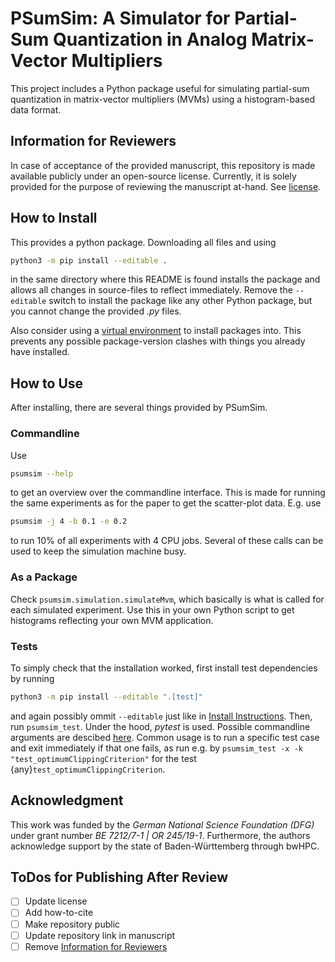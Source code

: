 # PSumSim: A Simulator for Partial-Sum Quantization in Analog Matrix-Vector Multipliers
This project includes a Python package useful for simulating partial-sum
quantization in matrix-vector multipliers (MVMs) using a histogram-based
data format.

## Information for Reviewers
In case of acceptance of the provided manuscript, this repository is made available
publicly under an open-source license. Currently, it is solely provided
for the purpose of reviewing the manuscript at-hand. See [license](LICENSE.md).

## How to Install
This provides a python package. Downloading all files and using
```bash
python3 -m pip install --editable .
```
in the same directory where this README is found installs the package and
allows all changes in source-files to reflect immediately.
Remove the `--editable` switch to install the package like any other Python
package, but you cannot change the provided *.py* files.

Also consider using a
[virtual environment](https://docs.python.org/3/library/venv.html) to install
packages into. This prevents any possible package-version clashes with things
you already have installed.

## How to Use
After installing, there are several things provided by PSumSim.

### Commandline
Use
```bash
psumsim --help
```
to get an overview over the commandline interface. This is made for running
the same experiments as for the paper to get the scatter-plot data.
E.g. use
```bash
psumsim -j 4 -b 0.1 -e 0.2
```
to run 10% of all experiments with 4 CPU jobs. Several of these calls can be
used to keep the simulation machine busy.

### As a Package
Check `psumsim.simulation.simulateMvm`, which basically is what is called for
each simulated experiment. Use this in your own Python script to get histograms
reflecting your own MVM application.

### Tests
To simply check that the installation worked, first install test dependencies by
running
```bash
python3 -m pip install --editable ".[test]"
```
and again possibly ommit `--editable` just like in
[Install Instructions](#how-to-install). Then, run `psumsim_test`.
Under the hood, *pytest* is used. Possible commandline arguments are descibed
[here](https://docs.pytest.org/en/stable/how-to/usage.html). Common usage
is to run a specific test case and exit immediately if that one fails,
as run e.g. by `psumsim_test -x -k "test_optimumClippingCriterion"` for the
test {any}`test_optimumClippingCriterion`.

## Acknowledgment
This work was funded by the *German National Science Foundation (DFG)* under
grant number *BE 7212/7-1 | OR 245/19-1*. Furthermore, the authors acknowledge
support by the state of Baden-Württemberg through bwHPC.

## ToDos for Publishing After Review

- [ ] Update license
- [ ] Add how-to-cite
- [ ] Make repository public
- [ ] Update repository link in manuscript
- [ ] Remove [Information for Reviewers](#information-for-reviewers)
